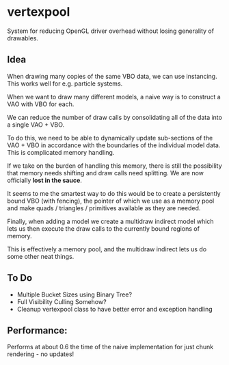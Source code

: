 # vertexpool

System for reducing OpenGL driver overhead without losing generality of drawables.

## Idea

When drawing many copies of the same VBO data, we can use instancing. This works well for e.g. particle systems.

When we want to draw many different models, a naive way is to construct a VAO with VBO for each.

We can reduce the number of draw calls by consolidating all of the data into a single VAO + VBO.

To do this, we need to be able to dynamically update sub-sections of the VAO + VBO in accordance with
the boundaries of the individual model data. This is complicated memory handling.

If we take on the burden of handling this memory, there is still the possibility that memory needs shifting
and draw calls need splitting. We are now officially **lost in the sauce**.

It seems to me the smartest way to do this would be to create a persistently bound VBO (with fencing), the pointer of which we use as a memory pool and make quads / triangles / primitives available as they are needed.

Finally, when adding a model we create a multidraw indirect model which lets us then execute the draw calls
to the currently bound regions of memory.

This is effectively a memory pool, and the multidraw indirect lets us do some other neat things.

## To Do

- Multiple Bucket Sizes using Binary Tree?
- Full Visibility Culling Somehow?
- Cleanup vertexpool class to have better error and exception handling

## Performance:

Performs at about 0.6 the time of the naive implementation for just chunk rendering - no updates!
